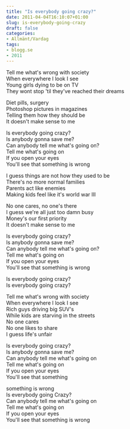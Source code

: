 ```yaml
---
title: "Is everybody going crazy?"
date: 2011-04-04T16:10:07+01:00
slug: is-everybody-going-crazy
draft: false
categories:
- Allmänt/Vardag
tags:
- blogg.se
- 2011
---
```

Tell me what's wrong with society  
When everywhere I look I see  
Young girls dying to be on TV  
They wont stop 'til they've reached their dreams  
  
Diet pills, surgery  
Photoshop pictures in magazines  
Telling them how they should be  
It doesn't make sense to me  
  
Is everybody going crazy?  
Is anybody gonna save me?  
Can anybody tell me what's going on?  
Tell me what's going on  
If you open your eyes  
You'll see that something is wrong  
  
I guess things are not how they used to be  
There's no more normal families  
Parents act like enemies  
Making kids feel like it's world war III  
  
No one cares, no one's there  
I guess we're all just too damn busy  
Money's our first priority  
It doesn't make sense to me  
  
Is everybody going crazy?  
Is anybody gonna save me?  
Can anybody tell me what's going on?  
Tell me what's going on  
If you open your eyes  
You'll see that something is wrong  
  
Is everybody going crazy?  
Is everybody going crazy?  
  
Tell me what's wrong with society  
When everywhere I look I see  
Rich guys driving big SUV's  
While kids are starving in the streets  
No one cares  
No one likes to share  
I guess life's unfair  
  
Is everybody going crazy?  
Is anybody gonna save me?  
Can anybody tell me what's going on  
Tell me what's going on  
If you open your eyes  
You'll see that something  
  
something is wrong  
Is everybody going Crazy?  
Can anybody tell me what's going on  
Tell me what's going on  
If you open your eyes  
You'll see that something is wrong